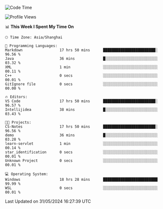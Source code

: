 <!--START_SECTION:waka-->
![Code Time](http://img.shields.io/badge/Code%20Time-1%2C733%20hrs%207%20mins-blue)

![Profile Views](http://img.shields.io/badge/Profile%20Views-3-blue)

📊 **This Week I Spent My Time On** 

```text
🕑︎ Time Zone: Asia/Shanghai

💬 Programming Languages: 
Markdown                 17 hrs 50 mins      ████████████████████████░   96.56 % 
Java                     36 mins             █░░░░░░░░░░░░░░░░░░░░░░░░   03.32 % 
XML                      1 min               ░░░░░░░░░░░░░░░░░░░░░░░░░   00.11 % 
C++                      0 secs              ░░░░░░░░░░░░░░░░░░░░░░░░░   00.01 % 
GitIgnore file           0 secs              ░░░░░░░░░░░░░░░░░░░░░░░░░   00.00 % 

🔥 Editors: 
VS Code                  17 hrs 50 mins      ████████████████████████░   96.57 % 
Intellijidea             38 mins             █░░░░░░░░░░░░░░░░░░░░░░░░   03.43 % 

🐱‍💻 Projects: 
CS-Notes                 17 hrs 50 mins      ████████████████████████░   96.56 % 
demo                     36 mins             █░░░░░░░░░░░░░░░░░░░░░░░░   03.28 % 
learn-servlet            1 min               ░░░░░░░░░░░░░░░░░░░░░░░░░   00.14 % 
star_identification      0 secs              ░░░░░░░░░░░░░░░░░░░░░░░░░   00.01 % 
Unknown Project          0 secs              ░░░░░░░░░░░░░░░░░░░░░░░░░   00.01 % 

💻 Operating System: 
Windows                  18 hrs 28 mins      █████████████████████████   99.99 % 
WSL                      0 secs              ░░░░░░░░░░░░░░░░░░░░░░░░░   00.01 % 
```


 Last Updated on 31/05/2024 16:27:39 UTC
<!--END_SECTION:waka-->